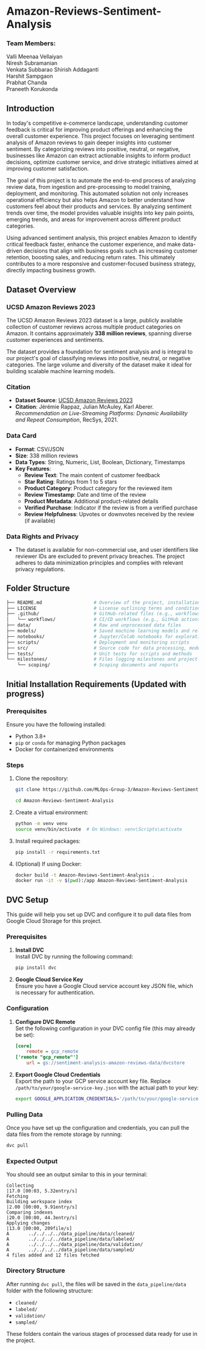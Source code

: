 # Amazon-Reviews-Sentiment-Analysis

### Team Members:

Valli Meenaa Vellaiyan <br>
Niresh Subramanian <br>
Venkata Subbarao Shirish Addaganti <br>
Harshit Sampgaon <br>
Prabhat Chanda <br>
Praneeth Korukonda <br>

## Introduction

In today's competitive e-commerce landscape, understanding customer feedback is critical for improving product offerings and enhancing the overall customer experience. This project focuses on leveraging sentiment analysis of Amazon reviews to gain deeper insights into customer sentiment. By categorizing reviews into positive, neutral, or negative, businesses like Amazon can extract actionable insights to inform product decisions, optimize customer service, and drive strategic initiatives aimed at improving customer satisfaction. 

The goal of this project is to automate the end-to-end process of analyzing review data, from ingestion and pre-processing to model training, deployment, and monitoring. This automated solution not only increases operational efficiency but also helps Amazon to better understand how customers feel about their products and services. By analyzing sentiment trends over time, the model provides valuable insights into key pain points, emerging trends, and areas for improvement across different product categories. 

Using advanced sentiment analysis, this project enables Amazon to identify critical feedback faster, enhance the customer experience, and make data-driven decisions that align with business goals such as increasing customer retention, boosting sales, and reducing return rates. This ultimately contributes to a more responsive and customer-focused business strategy, directly impacting business growth. 

## Dataset Overview

### UCSD Amazon Reviews 2023
The UCSD Amazon Reviews 2023 dataset is a large, publicly available collection of customer reviews across multiple product categories on Amazon. It contains approximately **338 million reviews**, spanning diverse customer experiences and sentiments.

The dataset provides a foundation for sentiment analysis and is integral to our project's goal of classifying reviews into positive, neutral, or negative categories. The large volume and diversity of the dataset make it ideal for building scalable machine learning models.

### Citation
- **Dataset Source**: [UCSD Amazon Reviews 2023](https://amazon-reviews-2023.github.io/main.html)
- **Citation**: Jérémie Rappaz, Julian McAuley, Karl Aberer. *Recommendation on Live-Streaming Platforms: Dynamic Availability and Repeat Consumption*, RecSys, 2021.

### Data Card
- **Format**: CSV/JSON
- **Size**: 338 million reviews
- **Data Types**: String, Numeric, List, Boolean, Dictionary, Timestamps
- **Key Features**:
  - **Review Text**: The main content of customer feedback
  - **Star Rating**: Ratings from 1 to 5 stars
  - **Product Category**: Product category for the reviewed item
  - **Review Timestamp**: Date and time of the review
  - **Product Metadata**: Additional product-related details
  - **Verified Purchase**: Indicator if the review is from a verified purchase
  - **Review Helpfulness**: Upvotes or downvotes received by the review (if available)

### Data Rights and Privacy
- The dataset is available for non-commercial use, and user identifiers like reviewer IDs are excluded to prevent privacy breaches. The project adheres to data minimization principles and complies with relevant privacy regulations.


## Folder Structure

```bash
├── README.md                   # Overview of the project, installation instructions, and usage guidelines
├── LICENSE                     # License outlining terms and conditions for using the repository
├── .github/                    # GitHub-related files (e.g., workflows, templates, GitHub actions)
│   └── workflows/              # CI/CD workflows (e.g., GitHub actions)
├── data/                       # Raw and unprocessed data files
├── models/                     # Saved machine learning models and related metadata
├── notebooks/                  # Jupyter/Colab notebooks for exploration, prototyping, and modeling
├── scripts/                    # Deployment and monitoring scripts
├── src/                        # Source code for data processing, modeling, evaluation, and DAGs for Airflow
├── tests/                      # Unit tests for scripts and methods
└── milestones/                 # Files logging milestones and project progress
    └── scoping/                # Scoping documents and reports
```
## Initial Installation Requirements (Updated with progress)

### Prerequisites
Ensure you have the following installed:
- Python 3.8+
- `pip` or `conda` for managing Python packages
- Docker for containerized environments

### Steps

1. Clone the repository:
    ```bash
    git clone https://github.com/MLOps-Group-3/Amazon-Reviews-Sentiment-Analysis.git

    cd Amazon-Reviews-Sentiment-Analysis
    ```

2. Create a virtual environment:
    ```bash
    python -m venv venv
    source venv/bin/activate  # On Windows: venv\Scripts\activate
    ```

3. Install required packages:
    ```bash
    pip install -r requirements.txt
    ```

4. (Optional) If using Docker:
    ```bash
    docker build -t Amazon-Reviews-Sentiment-Analysis .
    docker run -it -v $(pwd):/app Amazon-Reviews-Sentiment-Analysis
    ```

## DVC Setup

This guide will help you set up DVC and configure it to pull data files from Google Cloud Storage for this project.

### Prerequisites

1. **Install DVC**  
   Install DVC by running the following command:
   ```bash
   pip install dvc
   ```

2. **Google Cloud Service Key**  
   Ensure you have a Google Cloud service account key JSON file, which is necessary for authentication.

### Configuration

1. **Configure DVC Remote**  
   Set the following configuration in your DVC config file (this may already be set):
   ```ini
   [core]
       remote = gcp_remote
   ['remote "gcp_remote"']
       url = gs://sentiment-analysis-amazon-reviews-data/dvcstore
   ```

2. **Export Google Cloud Credentials**  
   Export the path to your GCP service account key file. Replace `/path/to/your/google-service-key.json` with the actual path to your key:
   ```bash
   export GOOGLE_APPLICATION_CREDENTIALS='/path/to/your/google-service-key.json'
   ```

### Pulling Data

Once you have set up the configuration and credentials, you can pull the data files from the remote storage by running:
```bash
dvc pull
```

### Expected Output

You should see an output similar to this in your terminal:
```plaintext
Collecting                                                                                                                               |17.0 [00:03, 5.32entry/s]
Fetching
Building workspace index                                                                                                                 |2.00 [00:00, 9.91entry/s]
Comparing indexes                                                                                                                        |20.0 [00:00, 44.3entry/s]
Applying changes                                                                                                                         |13.0 [00:00, 209file/s]
A       ../../../../data_pipeline/data/cleaned/
A       ../../../../data_pipeline/data/labeled/
A       ../../../../data_pipeline/data/validation/
A       ../../../../data_pipeline/data/sampled/
4 files added and 12 files fetched
```

### Directory Structure

After running `dvc pull`, the files will be saved in the `data_pipeline/data` folder with the following structure:
- `cleaned/`
- `labeled/`
- `validation/`
- `sampled/`

These folders contain the various stages of processed data ready for use in the project.

